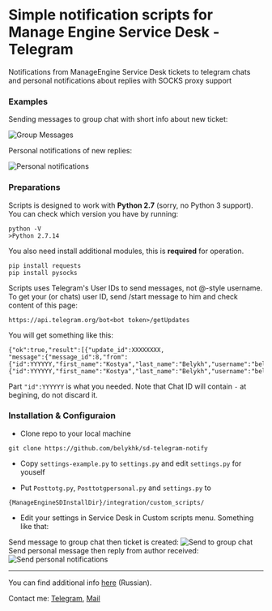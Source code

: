 # Simple notification scripts for Manage Engine Service Desk - Telegram
Notifications from ManageEngine Service Desk tickets to telegram chats and personal notifications about replies with SOCKS proxy support

### Examples
Sending messages to group chat with short info about new ticket:

![Group Messages](https://i.imgur.com/pmVXxFI.jpg)

Personal notifications of new replies:

![Personal notifications](https://i.imgur.com/c1pjSXS.jpg)

### Preparations
Scripts is designed to work with **Python 2.7** (sorry, no Python 3 support). You can check which version you have by running:
```
python -V
>Python 2.7.14
```

You also need install additional modules, this is **required** for operation.
```
pip install requests
pip install pysocks
```

Scripts uses Telegram's User IDs to send messages, not @-style username. To get your (or chats) user ID, send /start message to him and check content of this page:
```
https://api.telegram.org/bot<bot token>/getUpdates
``` 
You will get something like this:
```
{"ok":true,"result":[{"update_id":XXXXXXXX,
"message":{"message_id":8,"from":{"id":YYYYYY,"first_name":"Kostya","last_name":"Belykh","username":"belykh_k"},"chat":{"id":YYYYYY,"first_name":"Kostya","last_name":"Belykh","username":"belykh_k","type":"private"},"date":1491057143,"text":"asd"}}]}
```
Part `"id":YYYYYY` is what you needed. Note that Chat ID will contain `-` at begining, do not discard it.

### Installation & Configuraion
 - Clone repo to your local machine
```
git clone https://github.com/belykhk/sd-telegram-notify
```
 - Copy `settings-example.py` to `settings.py` and edit `settings.py` for youself

 - Put `Posttotg.py`, `Posttotgpersonal.py` and `settings.py` to
```
{ManageEngineSDInstallDir}/integration/custom_scripts/
```
 - Edit your settings in Service Desk in Custom scripts menu. Something like that:
 
Send message to group chat then ticket is created:
![Send to group chat](https://i.imgur.com/lxzhTXg.png)
Send personal message then reply from author received:
![Send personal notifications](https://i.imgur.com/MwVyHPS.png)

___

You can find additional info [here](https://medium.com/@gofys_/%D0%BE%D0%BF%D0%BE%D0%B2%D0%B5%D1%89%D0%B5%D0%BD%D0%B8%D1%8F-%D0%B8%D0%B7-manageengine-service-desk-plus-%D0%B2-telegram-5d3be05b56e2) (Russian).

Contact me: [Telegram](https://t.me/belykh_k), [Mail](mailto:k@belykh.su)
